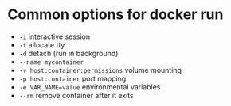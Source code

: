 # Common options for docker run

 - `-i` interactive session
 - `-t` allocate tty
 - `-d` detach (run in background)
 - `--name mycontainer`
 - `-v host:container:permissions` volume mounting
 - `-p host:container` port mapping
 - `-e VAR_NAME=value` environmental variables
 - `--rm` remove container after it exits
